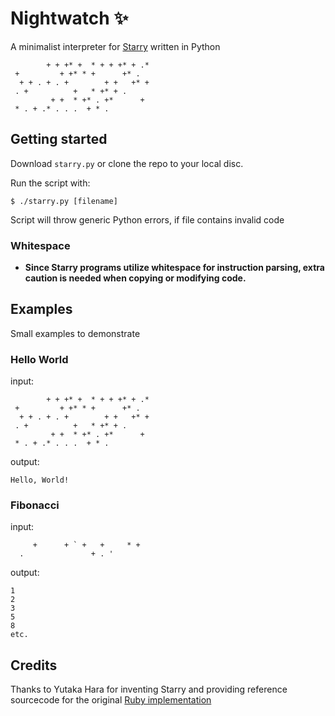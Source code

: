 # Nightwatch ✨

A minimalist interpreter for [Starry](https://esolangs.org/wiki/starry) written in Python

```
        + + +* +  * + + +* + .*
 +         + +* * +      +* .
  + + . + . +        + +   +* +
 . +          +   * +* + .
         + +  * +* . +*      +
 * . + .* . . .  + * .
```

## Getting started

Download `starry.py` or clone the repo to your local disc.

Run the script with:
```
$ ./starry.py [filename]
```

Script will throw generic Python errors, if file contains invalid code

### Whitespace 

* **Since Starry programs utilize whitespace for instruction parsing, extra caution is needed when copying or modifying code.**


## Examples

Small examples to demonstrate

### Hello World

input:
```
        + + +* +  * + + +* + .*
 +         + +* * +      +* .
  + + . + . +        + +   +* +
 . +          +   * +* + .
         + +  * +* . +*      +
 * . + .* . . .  + * .
```
output:
```
Hello, World!
```

### Fibonacci

input:
```
     +      + ` +   +     * +
  .               + . '
```
output:
```
1
2
3
5
8
etc.
```

## Credits

Thanks to Yutaka Hara for inventing Starry and providing reference sourcecode for the original [Ruby implementation](https://github.com/yhara/esolang-book-sources/tree/master/starry)

